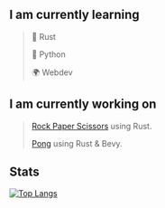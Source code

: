 ## I am currently learning


> 🦀 Rust
> 
> 🐍 Python
> 
> 🌍 Webdev

## I am currently working on

> [Rock Paper Scissors](https://github.com/crippa1337/rock-paper-scissors) using Rust.
> 
> [Pong](https://github.com/crippa1337/pong) using Rust & Bevy.

## Stats
[![Top Langs](https://github-readme-stats.vercel.app/api/top-langs/?username=crippa1337&layout=compact&theme=transparent)](https://github.com/anuraghazra/github-readme-stats)


